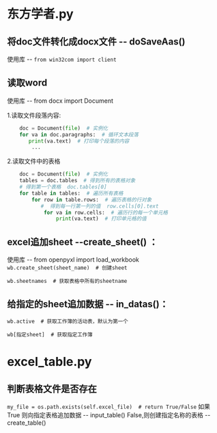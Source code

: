 # 东方学者.py
## 将doc文件转化成docx文件 -- doSaveAas()
使用库 -- `from win32com import client`
## 读取word
使用库 -- from docx import Document

1.读取文件段落内容:
```python
    doc = Document(file)  # 实例化
    for va in doc.paragraphs:  # 循环文本段落
       print(va.text)  # 打印每个段落的内容
        ...
```
2.读取文件中的表格
```python
    doc = Document(file)  # 实例化
    tables = doc.tables  # 得到所有的表格对象
    # 得到第一个表格  doc.tables[0]
    for table in tables:  # 遍历所有表格
        for row in table.rows:  # 遍历表格的行对象
           #  得到每一行第一列的值  row.cells[0].text
            for va in row.cells:  # 遍历行的每一个单元格
                print(va.text)  # 打印单元格的值
```

## excel追加sheet --create_sheet() ：
使用库 -- from openpyxl import load_workbook
`wb.create_sheet(sheet_name)  # 创建sheet`

`wb.sheetnames  # 获取表格中所有的sheetname`

## 给指定的sheet追加数据 -- in_datas()：
`wb.active  # 获取工作簿的活动表，默认为第一个`

`wb[指定sheet]  # 获取指定工作簿` 

# excel_table.py

## 判断表格文件是否存在
`my_file = os.path.exists(self.excel_file)  # return True/False`
如果True 则向指定表格追加数据 -- input_table()
False,则创建指定名称的表格 -- create_table()